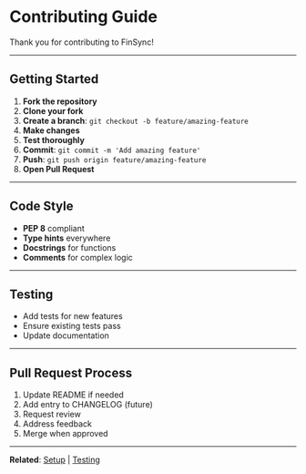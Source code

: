 # Contributing Guide

Thank you for contributing to FinSync!

---

## Getting Started

1. **Fork the repository**
2. **Clone your fork**
3. **Create a branch**: `git checkout -b feature/amazing-feature`
4. **Make changes**
5. **Test thoroughly**
6. **Commit**: `git commit -m 'Add amazing feature'`
7. **Push**: `git push origin feature/amazing-feature`
8. **Open Pull Request**

---

## Code Style

- **PEP 8** compliant
- **Type hints** everywhere
- **Docstrings** for functions
- **Comments** for complex logic

---

## Testing

- Add tests for new features
- Ensure existing tests pass
- Update documentation

---

## Pull Request Process

1. Update README if needed
2. Add entry to CHANGELOG (future)
3. Request review
4. Address feedback
5. Merge when approved

---

**Related**: [Setup](./SETUP.md) | [Testing](./TESTING.md)

